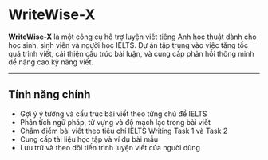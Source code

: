 # WriteWise-X

**WriteWise-X** là một công cụ hỗ trợ luyện viết tiếng Anh học thuật dành cho học sinh, sinh viên và người học IELTS. Dự án tập trung vào việc tăng tốc quá trình viết, cải thiện cấu trúc bài luận, và cung cấp phản hồi thông minh để nâng cao kỹ năng viết.

---

## Tính năng chính

- Gợi ý ý tưởng và cấu trúc bài viết theo từng chủ đề IELTS  
- Phân tích ngữ pháp, từ vựng và độ mạch lạc trong bài viết  
- Chấm điểm bài viết theo tiêu chí IELTS Writing Task 1 và Task 2  
- Cung cấp tài liệu học tập và ví dụ bài mẫu  
- Lưu trữ và theo dõi tiến trình luyện viết của người dùng
